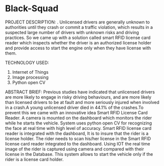 # Black-Squad
PROJECT DESCRIPTION:
.  Unlicensed drivers are generally unknown to authorities until they crash or commit a traffic violation, which results in a suspected large number of drivers with unknown risks and driving practices. So we came up with a solution called smart RFID license card reader which inspects whether the driver is an authorized license holder and provide access to start the engine only when they have license with them. 

TECHNOLOGY USED:
1. Internet of Things
2. Image processing
4. Python open CV 

ABSTRACT BRIEF:
            Previous studies have indicated that unlicensed drivers are more likely to engage in risky driving behaviours, and are more likely than licensed drivers to be at fault and more seriously injured when involved in a crash.A young unlicensed driver died in 44.1% of the crashes.To prevent this we came with an innovative idea Smart RFID License Card Reader. 
             A camera is mounted on the dashboard which monitors the rider while he starts the vehicle. System uses python open CV for recognizing the face at real time with high level of accuracy. Smart RFID license card reader is integrated with the dashboard, It is to insure that the rider is a license holder. The rider needs to scan his/her license in the Smart RFID license card reader integrated to the dashboard. Using IOT the real time image of the rider is captured using camera and compared with their license in the Database. This system allows to start the vehicle only if the rider is a license card holder.

